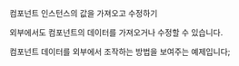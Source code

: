 <template is="exm-article">
<a href="../../publics/examples/render-text/demo2.html" preview main></a>
<a href="../../publics/examples/render-text/text-demo.html"></a>
</template>

컴포넌트 인스턴스의 값을 가져오고 수정하기

외부에서도 컴포넌트의 데이터를 가져오거나 수정할 수 있습니다.

컴포넌트 데이터를 외부에서 조작하는 방법을 보여주는 예제입니다;

